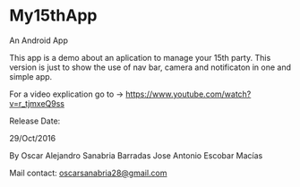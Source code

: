 # My15thApp
An Android App

This app is a demo about an aplication to manage your 15th party.
This version is just to show the use of nav bar, camera and notificaton in one and simple app.

For a video explication go to -> https://www.youtube.com/watch?v=r_tjmxeQ9ss

Release Date:

29/Oct/2016

By Oscar Alejandro Sanabria Barradas
   Jose Antonio Escobar Macías
   
Mail contact: oscarsanabria28@gmail.com
